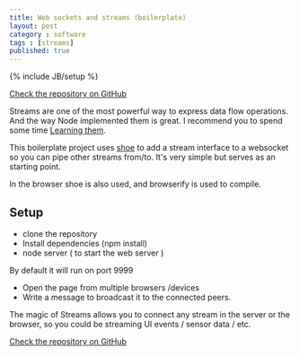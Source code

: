 ```yaml
---
title: Web sockets and streams (boilerplate)
layout: post
category : software
tags : [streams]
published: true
---
```

{% include JB/setup %}

[Check the repository on GitHub](https://github.com/hugozap/basic-realtime-boilerplate)

Streams are one of the most powerful way to express data flow operations. And the way Node implemented them is great. I recommend you to spend some time [Learning them](https://github.com/substack/stream-handbook).

This boilerplate project uses [shoe](https://github.com/substack/shoe) to add a stream interface to a websocket so you can pipe other streams from/to.  It's very simple but serves as an starting point.

In the browser shoe is also used, and browserify is used to compile.

## Setup

* clone the repository
* Install dependencies (npm install)
* node server ( to start the web server )

By default it will run on port 9999

* Open the page from multiple browsers /devices
* Write a message to broadcast it to the connected peers.

The magic of Streams allows you to connect any stream in the server or the browser, so you could be streaming UI events / sensor data / etc. 


[Check the repository on GitHub](https://github.com/hugozap/basic-realtime-boilerplate)


